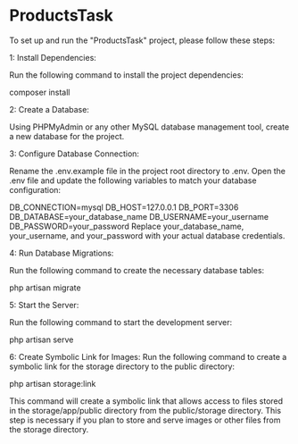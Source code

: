 # ProductsTask
To set up and run the "ProductsTask" project, please follow these steps:

1: Install Dependencies:

Run the following command to install the project dependencies:

composer install

2: Create a Database:

Using PHPMyAdmin or any other MySQL database management tool, create a new database for the project.

3: Configure Database Connection:

Rename the .env.example file in the project root directory to .env.
Open the .env file and update the following variables to match your database configuration:

DB_CONNECTION=mysql
DB_HOST=127.0.0.1
DB_PORT=3306
DB_DATABASE=your_database_name
DB_USERNAME=your_username
DB_PASSWORD=your_password
Replace your_database_name, your_username, and your_password with your actual database credentials.

4: Run Database Migrations:

Run the following command to create the necessary database tables:

php artisan migrate

5: Start the Server:

Run the following command to start the development server:

php artisan serve

6: Create Symbolic Link for Images:
Run the following command to create a symbolic link for the storage directory to the public directory:

php artisan storage:link

This command will create a symbolic link that allows access to files stored in the storage/app/public directory from the public/storage directory.
This step is necessary if you plan to store and serve images or other files from the storage directory.
